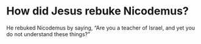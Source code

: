 # How did Jesus rebuke Nicodemus?

He rebuked Nicodemus by saying, “Are you a teacher of Israel, and yet you do not understand these things?”
